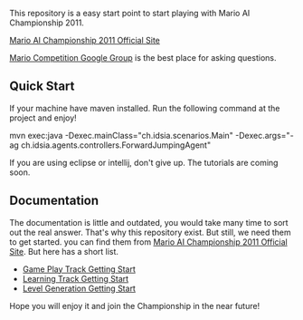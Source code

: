 This repository is a easy start point to start playing with Mario AI Championship 2011.

[Mario AI Championship 2011 Official Site](http://www.marioai.org/home)

[Mario Competition Google Group](http://groups.google.com/group/mariocompetition) is the best place for asking questions.

Quick Start
-----------

If your machine have maven installed. Run the following command at the project and enjoy!

  mvn exec:java -Dexec.mainClass="ch.idsia.scenarios.Main" -Dexec.args="-ag ch.idsia.agents.controllers.ForwardJumpingAgent"

If you are using eclipse or intellij, don't give up. The tutorials are coming soon.

Documentation
-------------

The documentation is little and outdated, you would take many time to sort out the real answer.
That's why this repository exist. But still, we need them to get started.
you can find them from [Mario AI Championship 2011 Official Site](http://www.marioai.org/home).
But here has a short list.

* [Game Play Track Getting Start](http://www.marioai.org/gameplay-track/getting-started)
* [Learning Track Getting Start](http://www.marioai.org/LearningTrack/getting-started)
* [Level Generation Getting Start](http://www.marioai.org/LevelGeneration/getting-started)

Hope you will enjoy it and join the Championship in the near future!




